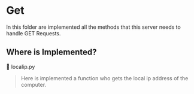 # Get

In this folder are implemented all the methods that this server needs to handle GET Requests.

## Where is Implemented?

📄 localip.py
> Here is implemented a function who gets the local ip address of the computer.